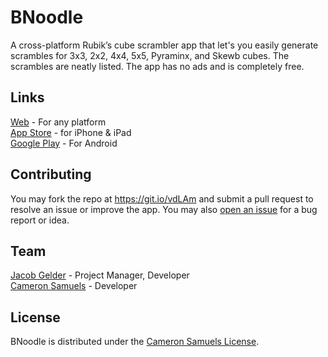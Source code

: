 # BNoodle
A cross-platform Rubik’s cube scrambler app that let's you easily generate scrambles
for 3x3, 2x2, 4x4, 5x5, Pyraminx, and Skewb cubes. The scrambles are neatly listed.
The app has no ads and is completely free.

## Links
[Web](https://xel.company/bnoodle) - For any platform
<br>[App Store](https://goo.gl/BEZzCy) - for iPhone & iPad
<br>[Google Play](https://goo.gl/MrZtxZ) - For Android

## Contributing
You may fork the repo at <https://git.io/vdLAm> and submit a pull request to resolve an issue or improve the app.
You may also [open an issue](https://git.io/vdIgI) for a bug report or idea.

## Team
[Jacob Gelder](https://git.io/vdIz2) - Project Manager, Developer
<br>[Cameron Samuels](https://cameronsamuels.com) - Developer

## License
BNoodle is distributed under the [Cameron Samuels License](LICENSE).
